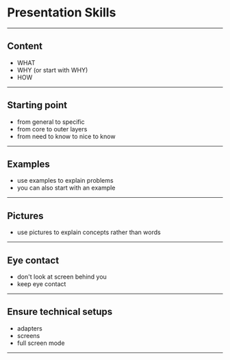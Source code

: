 # Presentation Skills

---

## Content

- WHAT
- WHY (or start with WHY)
- HOW

---

## Starting point

- from general to specific
- from core to outer layers
- from need to know to nice to know

---

## Examples

- use examples to explain problems
- you can also start with an example

---

## Pictures

- use pictures to explain concepts rather than words

---

## Eye contact

- don't look at screen behind you
- keep eye contact

---

## Ensure technical setups

- adapters
- screens
- full screen mode

---
